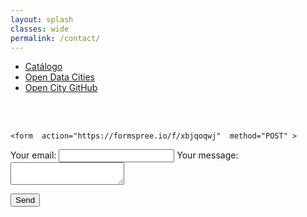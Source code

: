 ```yaml
---
layout: splash
classes: wide
permalink: /contact/
---
```

<head>
<link href="/CatalogoFEMP/stylesheet.css" rel="stylesheet"/>
  
  <nav class="style-4">
<ul class="menu-4">
	<li class="current"><a href="https://opencitydata.github.io/CatalogoFEMP/" data-hover="Catálogo">Catálogo</a></li>
	<li class="left"><a href="http://vocab.linkeddata.es/datosabiertos/" data-hover="Open Data Cities">Open Data Cities</a></li>
	<li class="left"><a href="https://github.com/opencitydata/" data-hover="Open City GitHub">Open City GitHub</a></li>
</ul>
	</nav>
	<br><br>
  
</head>
<body>

	<form  action="https://formspree.io/f/xbjqoqwj"  method="POST" >
  <label class="labelForm">
    Your email:
    <input type="email" name="_replyto">
  </label>
  <label class="labelForm">
    Your message:
    <textarea name="message"></textarea>
  </label>

  <button type="submit" class="buttonForm">Send</button>
</form>
	
	

</body>
</html>
